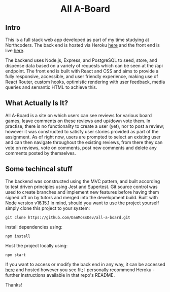 # <center>All A-Board</center>

## Intro
This is a full stack web app developed as part of my time studying at Northcoders. The back end is hosted via Heroku [here](https://beegee-api.herokuapp.com/) and the front end is live [here](https://danmossdev.github.io/all-a-board).

The backend uses Node.js, Express, and PostgreSQL to seed, store, and dispense data based on a variety of requests which can be seen at the /api endpoint. The front end is built with React and CSS and aims to provide a fully responsive, accessible, and user friendly experience, making use of React Router, custom hooks, optimistic rendering with user feedback, media queries and semantic HTML to achieve this.

## What Actually Is It?
All A-Board is a site on which users can see reviews for various board games, leave comments on these reviews and up/down vote them. In practise, there is no functionality to create a user (yet), nor to post a review; however it was constructed to satisfy user stories provided as part of the assignment. As of right now, users are prompted to select an existing user and can then navigate throughout the existing reviews, from there they can vote on reviews, vote on comments, post new comments and delete any comments posted by themselves.

## Some techincal stuff
The backend was constructed using the MVC pattern, and built according to test driven principles using Jest and Supertest. Git source control was used to create branches and implement new features before having them signed off on by tutors and merged into the development build.
Built with Node version v16.15.1 in mind, should you want to use the project yourself simply clone this project to your system:
```
git clone https://github.com/DanMossDev/all-a-board.git
```

install dependencies using:
```
npm install
```
Host the project locally using:
```
npm start
```

If you want to access or modify the back end in any way, it can be accessed [here](https://github.com/DanMossDev/board-game-api) and hosted however you see fit; I personally recommend Heroku - further instructions available in that repo's README.

Thanks!